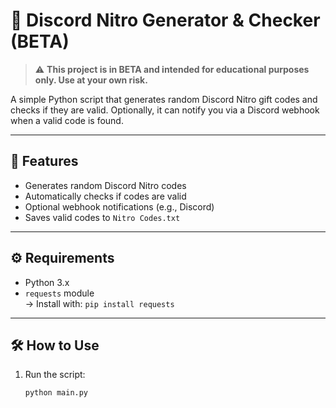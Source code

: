 # 🎁 Discord Nitro Generator & Checker (BETA)

> ⚠️ **This project is in BETA and intended for educational purposes only. Use at your own risk.**

A simple Python script that generates random Discord Nitro gift codes and checks if they are valid. Optionally, it can notify you via a Discord webhook when a valid code is found.

---

## 🚀 Features

- Generates random Discord Nitro codes
- Automatically checks if codes are valid
- Optional webhook notifications (e.g., Discord)
- Saves valid codes to `Nitro Codes.txt`

---

## ⚙️ Requirements

- Python 3.x
- `requests` module  
  → Install with: `pip install requests`

---

## 🛠️ How to Use

1. Run the script:
   ```bash
   python main.py
